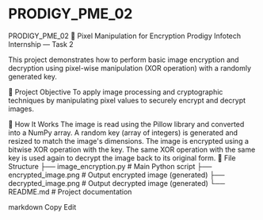 # PRODIGY_PME_02

PRODIGY_PME_02
🔐 Pixel Manipulation for Encryption
Prodigy Infotech Internship — Task 2

This project demonstrates how to perform basic image encryption and decryption using pixel-wise manipulation (XOR operation) with a randomly generated key.

📌 Project Objective
To apply image processing and cryptographic techniques by manipulating pixel values to securely encrypt and decrypt images.

🧠 How It Works
The image is read using the Pillow library and converted into a NumPy array.
A random key (array of integers) is generated and resized to match the image's dimensions.
The image is encrypted using a bitwise XOR operation with the key.
The same XOR operation with the same key is used again to decrypt the image back to its original form.
📂 File Structure
├── image_encryption.py # Main Python script ├── encrypted_image.png # Output encrypted image (generated) ├── decrypted_image.png # Output decrypted image (generated) └── README.md # Project documentation

markdown Copy Edit
